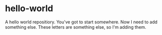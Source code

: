 # hello-world
A hello world repositiory. You've got to start somewhere.
Now I need to add something else. These letters are something else, so I'm adding them.
